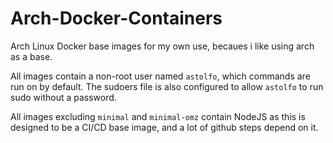 # Arch-Docker-Containers

Arch Linux Docker base images for my own use, becaues i like using arch as a base.

All images contain a non-root user named `astolfo`, which commands are run on by default. The sudoers file is also configured to allow `astolfo` to run sudo without a password.

All images excluding `minimal` and `minimal-omz` contain NodeJS as this is designed to be a CI/CD base image, and a lot of github steps depend on it.
